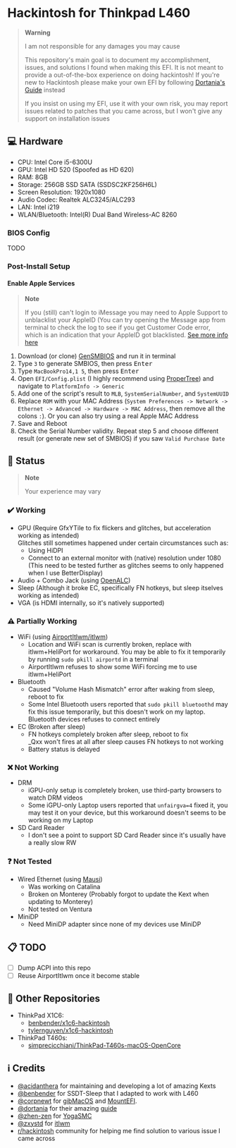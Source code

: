 # Hackintosh for Thinkpad L460

> **Warning**
>
> I am not responsible for any damages you may cause
>
> This repository's main goal is to document my accomplishment, issues, and solutions I found when making this EFI. It is not meant to provide a out-of-the-box experience on doing hackintosh! If you're new to Hackintosh please make your own EFI by following [Dortania's Guide](https://dortania.github.io/) instead
>
> If you insist on using my EFI, use it with your own risk, you may report issues related to patches that you came across, but I won't give any support on installation issues

## 💻 Hardware
- CPU: Intel Core i5-6300U
- GPU: Intel HD 520 (Spoofed as HD 620)
- RAM: 8GB
- Storage: 256GB SSD SATA (SSDSC2KF256H6L)
- Screen Resolution: 1920x1080
- Audio Codec: Realtek ALC3245/ALC293
- LAN: Intel i219
- WLAN/Bluetooth: Intel(R) Dual Band Wireless-AC 8260

### BIOS Config

TODO

### Post-Install Setup

#### Enable Apple Services

> **Note**
>
> If you (still) can't login to iMessage you may need to Apple Support to unblacklist your AppleID (You can try opening the Message app from terminal to check the log to see if you get Customer Code error, which is an indication that your AppleID got blacklisted. [See more info here](https://dortania.github.io/OpenCore-Post-Install/universal/iservices.html#customer-code-error)

1. Download (or clone) [GenSMBIOS](https://github.com/corpnewt/GenSMBIOS) and run it in terminal
2. Type `3` to generate SMBIOS, then press <kbd>Enter</kbd>
3. Type `MacBookPro14,1 5`, then press <kbd>Enter</kbd>
4. Open `EFI/Config.plist` (I highly recommend using [ProperTree](https://github.com/corpnewt/ProperTree)) and navigate to `PlatformInfo -> Generic`
5. Add one of the script's result to `MLB`, `SystemSerialNumber`, and `SystemUUID`
7. Replace `ROM` with your MAC Address (`System Preferences -> Network -> Ethernet -> Advanced -> Hardware -> MAC Address`, then remove all the colons `:`). Or you can also try using a real Apple MAC Address
8. Save and Reboot
9. Check the Serial Number validity. Repeat step 5 and choose different result (or generate new set of SMBIOS) if you saw `Valid Purchase Date`

## 🔧 Status

> **Note**
>
> Your experience may vary

### ✔️ Working
- GPU (Require GfxYTile to fix flickers and glitches, but acceleration working as intended)  
  Glitches still sometimes happened under certain circumstances such as:
  - Using HiDPI
  - Connect to an external monitor with (native) resolution under 1080 (This need to be tested further as glitches seems to only happened when I use BetterDisplay)
- Audio + Combo Jack (using [OpenALC](https://github.com/acidanthera/AppleALC))
- Sleep (Although it broke EC, specifically FN hotkeys, but sleep itselves working as intended)
- VGA (is HDMI internally, so it's natively supported)

### ⚠️ Partially Working
- WiFi (using [AirportItlwm/itlwm](https://github.com/OpenIntelWireless/itlwm))  
  - Location and WiFi scan is currently broken, replace with itlwm+HeliPort for workaround. You may be able to fix it temporarily by running `sudo pkill airportd` in a terminal
  - AirportItlwm refuses to show some WiFi forcing me to use itlwm+HeliPort
- Bluetooth  
  - Caused "Volume Hash Mismatch" error after waking from sleep, reboot to fix
  - Some Intel Bluetooth users reported that `sudo pkill bluetoothd` may fix this issue temporarily, but this doesn't work on my laptop. Bluetooth devices refuses to connect entirely
- EC (Broken after sleep)
  - FN hotkeys completely broken after sleep, reboot to fix  
    \_Qxx won't fires at all after sleep causes FN hotkeys to not working
  - Battery status is delayed

### ❌ Not Working
- DRM
  - iGPU-only setup is completely broken, use third-party browsers to watch DRM videos
  - Some iGPU-only Laptop users reported that `unfairgva=4` fixed it, you may test it on your device, but this workaround doesn't seems to be working on my Laptop
- SD Card Reader
  - I don't see a point to support SD Card Reader since it's usually have a really slow RW

### ❓ Not Tested
- Wired Ethernet (using [Mausi](https://www.tonymacx86.com/resources/intelmausi.499/))
  - Was working on Catalina
  - Broken on Monterey (Probably forgot to update the Kext when updating to Monterey)
  - Not tested on Ventura
- MiniDP
  - Need MiniDP adapter since none of my devices use MiniDP

## 📋 TODO
- [ ] Dump ACPI into this repo
- [ ] Reuse AirportItlwm once it become stable

## 📂 Other Repositories
- ThinkPad X1C6:
  - [benbender/x1c6-hackintosh](https://github.com/benbender/x1c6-hackintosh)
  - [tylernguyen/x1c6-hackintosh](https://github.com/tylernguyen/x1c6-hackintosh)
- ThinkPad T460s:
  - [simprecicchiani/ThinkPad-T460s-macOS-OpenCore](https://github.com/simprecicchiani/ThinkPad-T460s-macOS-OpenCore)

## ℹ️ Credits
- [@acidanthera](https://github.com/acidanthera) for maintaining and developing a lot of amazing Kexts
- [@benbender](https://github.com/benbender) for SSDT-Sleep that I adapted to work with L460
- [@corpnewt](https://github.com/corpnewt) for [gibMacOS](https://github.com/corpnewt/gibMacOS) and [MountEFI](https://github.com/corpnewt/MountEFI).
- [@dortania](https://github.com/dortania) for their amazing [guide](https://dortania.github.io)
- [@zhen-zen](https://github.com/zhen-zen) for [YogaSMC](https://github.com/zhen-zen/YogaSMC)
- [@zxystd](https://github.com/zxystd) for [itlwm](https://github.com/OpenIntelWireless/itlwm)
- [r/hackintosh](https://www.reddit.com/r/hackintosh) community for helping me find solution to various issue I came across
